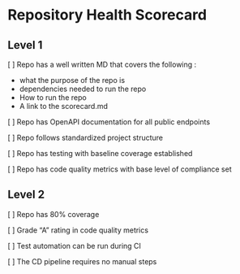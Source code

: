 # Repository Health Scorecard

## Level 1

[ ] Repo has a well written MD that covers the following :

- what the purpose of the repo is
- dependencies needed to run the repo
- How to run the repo  
- A link to the scorecard.md

[ ] Repo has OpenAPI documentation for all public endpoints

[ ] Repo follows standardized project structure 

[ ] Repo has testing with baseline coverage established

[ ] Repo has code quality metrics with base level of compliance set

## Level 2

[ ] Repo has 80% coverage

[ ] Grade “A” rating in code quality metrics

[ ] Test automation can be run during CI 

[ ] The CD pipeline requires no manual steps

